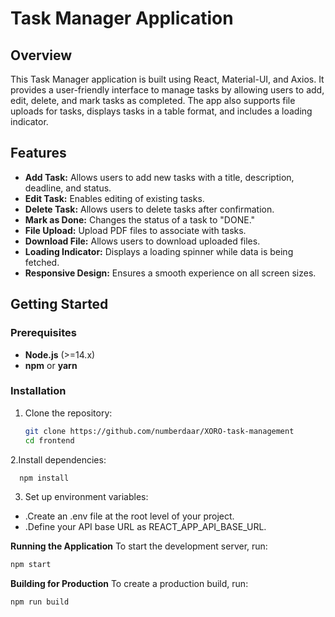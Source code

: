 # Task Manager Application

## Overview
This Task Manager application is built using React, Material-UI, and Axios. It provides a user-friendly interface to manage tasks by allowing users to add, edit, delete, and mark tasks as completed. The app also supports file uploads for tasks, displays tasks in a table format, and includes a loading indicator.

## Features
- **Add Task:** Allows users to add new tasks with a title, description, deadline, and status.
- **Edit Task:** Enables editing of existing tasks.
- **Delete Task:** Allows users to delete tasks after confirmation.
- **Mark as Done:** Changes the status of a task to "DONE."
- **File Upload:** Upload PDF files to associate with tasks.
- **Download File:** Allows users to download uploaded files.
- **Loading Indicator:** Displays a loading spinner while data is being fetched.
- **Responsive Design:** Ensures a smooth experience on all screen sizes.


## Getting Started

### Prerequisites
- **Node.js** (>=14.x)
- **npm** or **yarn**

### Installation
1. Clone the repository:
   ```bash
   git clone https://github.com/numberdaar/XORO-task-management
   cd frontend
   ```

2.Install dependencies:
 ```bash
   npm install
  ```
3. Set up environment variables:
- .Create an .env file at the root level of your project.
- .Define your API base URL as REACT_APP_API_BASE_URL.

**Running the Application**
To start the development server, run:
```bash
npm start
```
**Building for Production**
To create a production build, run:
```bash
npm run build
```